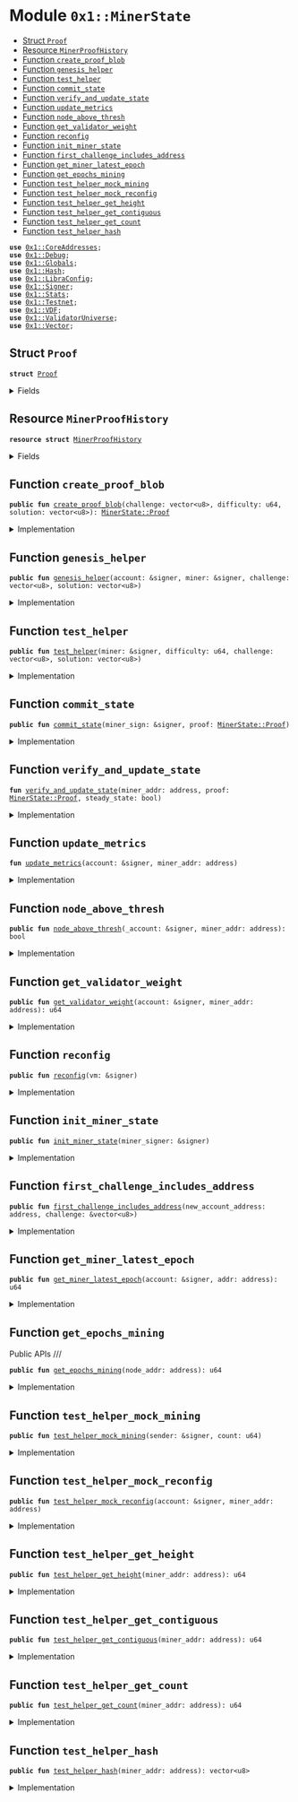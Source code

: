 
<a name="0x1_MinerState"></a>

# Module `0x1::MinerState`



-  [Struct `Proof`](#0x1_MinerState_Proof)
-  [Resource `MinerProofHistory`](#0x1_MinerState_MinerProofHistory)
-  [Function `create_proof_blob`](#0x1_MinerState_create_proof_blob)
-  [Function `genesis_helper`](#0x1_MinerState_genesis_helper)
-  [Function `test_helper`](#0x1_MinerState_test_helper)
-  [Function `commit_state`](#0x1_MinerState_commit_state)
-  [Function `verify_and_update_state`](#0x1_MinerState_verify_and_update_state)
-  [Function `update_metrics`](#0x1_MinerState_update_metrics)
-  [Function `node_above_thresh`](#0x1_MinerState_node_above_thresh)
-  [Function `get_validator_weight`](#0x1_MinerState_get_validator_weight)
-  [Function `reconfig`](#0x1_MinerState_reconfig)
-  [Function `init_miner_state`](#0x1_MinerState_init_miner_state)
-  [Function `first_challenge_includes_address`](#0x1_MinerState_first_challenge_includes_address)
-  [Function `get_miner_latest_epoch`](#0x1_MinerState_get_miner_latest_epoch)
-  [Function `get_epochs_mining`](#0x1_MinerState_get_epochs_mining)
-  [Function `test_helper_mock_mining`](#0x1_MinerState_test_helper_mock_mining)
-  [Function `test_helper_mock_reconfig`](#0x1_MinerState_test_helper_mock_reconfig)
-  [Function `test_helper_get_height`](#0x1_MinerState_test_helper_get_height)
-  [Function `test_helper_get_contiguous`](#0x1_MinerState_test_helper_get_contiguous)
-  [Function `test_helper_get_count`](#0x1_MinerState_test_helper_get_count)
-  [Function `test_helper_hash`](#0x1_MinerState_test_helper_hash)


<pre><code><b>use</b> <a href="CoreAddresses.md#0x1_CoreAddresses">0x1::CoreAddresses</a>;
<b>use</b> <a href="Debug.md#0x1_Debug">0x1::Debug</a>;
<b>use</b> <a href="Globals.md#0x1_Globals">0x1::Globals</a>;
<b>use</b> <a href="Hash.md#0x1_Hash">0x1::Hash</a>;
<b>use</b> <a href="LibraConfig.md#0x1_LibraConfig">0x1::LibraConfig</a>;
<b>use</b> <a href="Signer.md#0x1_Signer">0x1::Signer</a>;
<b>use</b> <a href="Stats.md#0x1_Stats">0x1::Stats</a>;
<b>use</b> <a href="Testnet.md#0x1_Testnet">0x1::Testnet</a>;
<b>use</b> <a href="VDF.md#0x1_VDF">0x1::VDF</a>;
<b>use</b> <a href="ValidatorUniverse.md#0x1_ValidatorUniverse">0x1::ValidatorUniverse</a>;
<b>use</b> <a href="Vector.md#0x1_Vector">0x1::Vector</a>;
</code></pre>



<a name="0x1_MinerState_Proof"></a>

## Struct `Proof`



<pre><code><b>struct</b> <a href="MinerState.md#0x1_MinerState_Proof">Proof</a>
</code></pre>



<details>
<summary>Fields</summary>


<dl>
<dt>
<code>challenge: vector&lt;u8&gt;</code>
</dt>
<dd>

</dd>
<dt>
<code>difficulty: u64</code>
</dt>
<dd>

</dd>
<dt>
<code>solution: vector&lt;u8&gt;</code>
</dt>
<dd>

</dd>
</dl>


</details>

<a name="0x1_MinerState_MinerProofHistory"></a>

## Resource `MinerProofHistory`



<pre><code><b>resource</b> <b>struct</b> <a href="MinerState.md#0x1_MinerState_MinerProofHistory">MinerProofHistory</a>
</code></pre>



<details>
<summary>Fields</summary>


<dl>
<dt>
<code>previous_proof_hash: vector&lt;u8&gt;</code>
</dt>
<dd>

</dd>
<dt>
<code>verified_tower_height: u64</code>
</dt>
<dd>

</dd>
<dt>
<code>latest_epoch_mining: u64</code>
</dt>
<dd>

</dd>
<dt>
<code>count_proofs_in_epoch: u64</code>
</dt>
<dd>

</dd>
<dt>
<code>epochs_validating_and_mining: u64</code>
</dt>
<dd>

</dd>
<dt>
<code>contiguous_epochs_validating_and_mining: u64</code>
</dt>
<dd>

</dd>
</dl>


</details>

<a name="0x1_MinerState_create_proof_blob"></a>

## Function `create_proof_blob`



<pre><code><b>public</b> <b>fun</b> <a href="MinerState.md#0x1_MinerState_create_proof_blob">create_proof_blob</a>(challenge: vector&lt;u8&gt;, difficulty: u64, solution: vector&lt;u8&gt;): <a href="MinerState.md#0x1_MinerState_Proof">MinerState::Proof</a>
</code></pre>



<details>
<summary>Implementation</summary>


<pre><code><b>public</b> <b>fun</b> <a href="MinerState.md#0x1_MinerState_create_proof_blob">create_proof_blob</a>(
  challenge: vector&lt;u8&gt;,
  difficulty: u64,
  solution: vector&lt;u8&gt;
) : <a href="MinerState.md#0x1_MinerState_Proof">Proof</a> {
   <a href="MinerState.md#0x1_MinerState_Proof">Proof</a> {
     challenge,
     difficulty,
     solution,
  }
}
</code></pre>



</details>

<a name="0x1_MinerState_genesis_helper"></a>

## Function `genesis_helper`



<pre><code><b>public</b> <b>fun</b> <a href="MinerState.md#0x1_MinerState_genesis_helper">genesis_helper</a>(account: &signer, miner: &signer, challenge: vector&lt;u8&gt;, solution: vector&lt;u8&gt;)
</code></pre>



<details>
<summary>Implementation</summary>


<pre><code><b>public</b> <b>fun</b> <a href="MinerState.md#0x1_MinerState_genesis_helper">genesis_helper</a> (
  account: &signer,
  miner: &signer,
  challenge: vector&lt;u8&gt;,
  solution: vector&lt;u8&gt;
) <b>acquires</b> <a href="MinerState.md#0x1_MinerState_MinerProofHistory">MinerProofHistory</a>{
  print(&<a href="Signer.md#0x1_Signer_address_of">Signer::address_of</a>(miner));

  //Check this originated from VM.
  <b>let</b> sender = <a href="Signer.md#0x1_Signer_address_of">Signer::address_of</a>(account);
  <b>assert</b>(sender == <a href="CoreAddresses.md#0x1_CoreAddresses_LIBRA_ROOT_ADDRESS">CoreAddresses::LIBRA_ROOT_ADDRESS</a>(), 130102014010);
  // In rustland the vm_genesis creates a <a href="Signer.md#0x1_Signer">Signer</a> for the miner. So the SENDER is not the same and the <a href="Signer.md#0x1_Signer">Signer</a>.
  <b>assert</b>(<a href="Signer.md#0x1_Signer_address_of">Signer::address_of</a>(miner) != sender, 130101014010);
  // <b>assert</b>(<a href="LibraTimestamp.md#0x1_LibraTimestamp_is_genesis">LibraTimestamp::is_genesis</a>(), 130101024010);

  <b>let</b> difficulty = <a href="Globals.md#0x1_Globals_get_difficulty">Globals::get_difficulty</a>();
  <b>let</b> proof = <a href="MinerState.md#0x1_MinerState_Proof">Proof</a> {
    challenge,
    difficulty,
    solution,
  };
  <a href="MinerState.md#0x1_MinerState_init_miner_state">init_miner_state</a>(miner);
  <a href="MinerState.md#0x1_MinerState_verify_and_update_state">verify_and_update_state</a>(<a href="Signer.md#0x1_Signer_address_of">Signer::address_of</a>(miner), proof, <b>false</b>);
  <a href="Stats.md#0x1_Stats_init_address">Stats::init_address</a>(account, <a href="Signer.md#0x1_Signer_address_of">Signer::address_of</a>(miner));

}
</code></pre>



</details>

<a name="0x1_MinerState_test_helper"></a>

## Function `test_helper`



<pre><code><b>public</b> <b>fun</b> <a href="MinerState.md#0x1_MinerState_test_helper">test_helper</a>(miner: &signer, difficulty: u64, challenge: vector&lt;u8&gt;, solution: vector&lt;u8&gt;)
</code></pre>



<details>
<summary>Implementation</summary>


<pre><code><b>public</b> <b>fun</b> <a href="MinerState.md#0x1_MinerState_test_helper">test_helper</a> (
  miner: &signer,
  difficulty: u64,
  challenge: vector&lt;u8&gt;,
  solution: vector&lt;u8&gt;
) <b>acquires</b> <a href="MinerState.md#0x1_MinerState_MinerProofHistory">MinerProofHistory</a> {

  <b>assert</b>(<a href="Testnet.md#0x1_Testnet_is_testnet">Testnet::is_testnet</a>(), 130102014010);
  //doubly check this is in test env.
  <b>assert</b>(<a href="Globals.md#0x1_Globals_get_epoch_length">Globals::get_epoch_length</a>() == 15, 130102024010);

  // <b>let</b> difficulty = <a href="Globals.md#0x1_Globals_get_difficulty">Globals::get_difficulty</a>();
  <b>let</b> proof = <a href="MinerState.md#0x1_MinerState_Proof">Proof</a> {
    challenge,
    difficulty,
    solution,
  };
  <a href="MinerState.md#0x1_MinerState_init_miner_state">init_miner_state</a>(miner);
  <a href="MinerState.md#0x1_MinerState_verify_and_update_state">verify_and_update_state</a>(<a href="Signer.md#0x1_Signer_address_of">Signer::address_of</a>(miner), proof, <b>false</b>);
}
</code></pre>



</details>

<a name="0x1_MinerState_commit_state"></a>

## Function `commit_state`



<pre><code><b>public</b> <b>fun</b> <a href="MinerState.md#0x1_MinerState_commit_state">commit_state</a>(miner_sign: &signer, proof: <a href="MinerState.md#0x1_MinerState_Proof">MinerState::Proof</a>)
</code></pre>



<details>
<summary>Implementation</summary>


<pre><code><b>public</b> <b>fun</b> <a href="MinerState.md#0x1_MinerState_commit_state">commit_state</a>(
  miner_sign: &signer,
  proof: <a href="MinerState.md#0x1_MinerState_Proof">Proof</a>
) <b>acquires</b> <a href="MinerState.md#0x1_MinerState_MinerProofHistory">MinerProofHistory</a> {

  //NOTE: Does not check that the Sender is the <a href="Signer.md#0x1_Signer">Signer</a>. Which we must skip for the onboarding transaction.

  // Get address, assumes the sender is the signer.
  <b>let</b> miner_addr = <a href="Signer.md#0x1_Signer_address_of">Signer::address_of</a>(miner_sign);

  // Abort <b>if</b> not initialized.
  <b>assert</b>(<b>exists</b>&lt;<a href="MinerState.md#0x1_MinerState_MinerProofHistory">MinerProofHistory</a>&gt;(miner_addr), 130103011021);

  // Get vdf difficulty constant. Will be different in tests than in production.
  <b>let</b> difficulty_constant = <a href="Globals.md#0x1_Globals_get_difficulty">Globals::get_difficulty</a>();

  // Skip this check on local tests, we need tests <b>to</b> send different difficulties.
  <b>if</b> (!<a href="Testnet.md#0x1_Testnet_is_testnet">Testnet::is_testnet</a>()){
    <b>assert</b>(&proof.difficulty == &difficulty_constant, 130103021010);
  };

  <a href="MinerState.md#0x1_MinerState_verify_and_update_state">verify_and_update_state</a>(miner_addr,proof, <b>true</b>);
}
</code></pre>



</details>

<a name="0x1_MinerState_verify_and_update_state"></a>

## Function `verify_and_update_state`



<pre><code><b>fun</b> <a href="MinerState.md#0x1_MinerState_verify_and_update_state">verify_and_update_state</a>(miner_addr: address, proof: <a href="MinerState.md#0x1_MinerState_Proof">MinerState::Proof</a>, steady_state: bool)
</code></pre>



<details>
<summary>Implementation</summary>


<pre><code><b>fun</b> <a href="MinerState.md#0x1_MinerState_verify_and_update_state">verify_and_update_state</a>(
  miner_addr: address,
  proof: <a href="MinerState.md#0x1_MinerState_Proof">Proof</a>,
  steady_state: bool
) <b>acquires</b> <a href="MinerState.md#0x1_MinerState_MinerProofHistory">MinerProofHistory</a> {
  // Get a mutable ref <b>to</b> the current state
  <b>let</b> miner_history = borrow_global_mut&lt;<a href="MinerState.md#0x1_MinerState_MinerProofHistory">MinerProofHistory</a>&gt;(miner_addr);

  // For onboarding transaction the <a href="VDF.md#0x1_VDF">VDF</a> has already been checked.
  // only do this in steady state.
  <b>if</b> (steady_state) {
    //If not genesis proof, check hash
    <b>assert</b>(&proof.challenge == &miner_history.previous_proof_hash, 130108031010);
  };

  <b>let</b> valid = <a href="VDF.md#0x1_VDF_verify">VDF::verify</a>(&proof.challenge, &proof.difficulty, &proof.solution);
  <b>assert</b>(valid, 130108041021);

  miner_history.previous_proof_hash = <a href="Hash.md#0x1_Hash_sha3_256">Hash::sha3_256</a>(*&proof.solution);

  // Increment the verified_tower_height
  <b>if</b> (steady_state) {
    miner_history.verified_tower_height = miner_history.verified_tower_height + 1;
    miner_history.count_proofs_in_epoch = miner_history.count_proofs_in_epoch + 1;
  } <b>else</b> {
    miner_history.verified_tower_height = 0;
    miner_history.count_proofs_in_epoch = 1
  };

  miner_history.latest_epoch_mining = <a href="LibraConfig.md#0x1_LibraConfig_get_current_epoch">LibraConfig::get_current_epoch</a>();
}
</code></pre>



</details>

<a name="0x1_MinerState_update_metrics"></a>

## Function `update_metrics`



<pre><code><b>fun</b> <a href="MinerState.md#0x1_MinerState_update_metrics">update_metrics</a>(account: &signer, miner_addr: address)
</code></pre>



<details>
<summary>Implementation</summary>


<pre><code><b>fun</b> <a href="MinerState.md#0x1_MinerState_update_metrics">update_metrics</a>(account: &signer, miner_addr: address) <b>acquires</b> <a href="MinerState.md#0x1_MinerState_MinerProofHistory">MinerProofHistory</a> {
  // The goal of update_metrics is <b>to</b> confirm that a miner participated in consensus during
  // an epoch, but also that there were mining proofs submitted in that epoch.
  <b>let</b> sender = <a href="Signer.md#0x1_Signer_address_of">Signer::address_of</a>(account);
  <b>assert</b>(sender == <a href="CoreAddresses.md#0x1_CoreAddresses_LIBRA_ROOT_ADDRESS">CoreAddresses::LIBRA_ROOT_ADDRESS</a>(), 130109014010);

  // Miner may not have been initialized. Simply <b>return</b> in this case (don't <b>abort</b>)
  <b>if</b>( ! <b>exists</b>&lt;<a href="MinerState.md#0x1_MinerState_MinerProofHistory">MinerProofHistory</a>&gt;(miner_addr) ){
    <b>return</b>
  };

  // Check that there was mining and validating in period.
  // Account may not have any proofs submitted in epoch, since the <b>resource</b> was last emptied.
  <b>let</b> passed = <a href="MinerState.md#0x1_MinerState_node_above_thresh">node_above_thresh</a>(account, miner_addr);
  <b>let</b> miner_history= borrow_global_mut&lt;<a href="MinerState.md#0x1_MinerState_MinerProofHistory">MinerProofHistory</a>&gt;(miner_addr);
  // Update statistics.
  <b>if</b> (passed) {
      <b>let</b> this_epoch = <a href="LibraConfig.md#0x1_LibraConfig_get_current_epoch">LibraConfig::get_current_epoch</a>();
      miner_history.latest_epoch_mining = this_epoch;

      miner_history.epochs_validating_and_mining = miner_history.epochs_validating_and_mining + 1u64;

      miner_history.contiguous_epochs_validating_and_mining = miner_history.contiguous_epochs_validating_and_mining + 1u64;
  } <b>else</b> {
    // didn't meet the threshold, reset this count
    miner_history.contiguous_epochs_validating_and_mining = 0;
  };

  // This is the end of the epoch, reset the count of proofs
  miner_history.count_proofs_in_epoch = 0u64;
}
</code></pre>



</details>

<a name="0x1_MinerState_node_above_thresh"></a>

## Function `node_above_thresh`



<pre><code><b>public</b> <b>fun</b> <a href="MinerState.md#0x1_MinerState_node_above_thresh">node_above_thresh</a>(_account: &signer, miner_addr: address): bool
</code></pre>



<details>
<summary>Implementation</summary>


<pre><code><b>public</b> <b>fun</b> <a href="MinerState.md#0x1_MinerState_node_above_thresh">node_above_thresh</a>(_account: &signer, miner_addr: address): bool <b>acquires</b> <a href="MinerState.md#0x1_MinerState_MinerProofHistory">MinerProofHistory</a> {
  <b>let</b> miner_history= borrow_global&lt;<a href="MinerState.md#0x1_MinerState_MinerProofHistory">MinerProofHistory</a>&gt;(miner_addr);
  <b>return</b> (miner_history.count_proofs_in_epoch &gt; <a href="Globals.md#0x1_Globals_get_mining_threshold">Globals::get_mining_threshold</a>())
}
</code></pre>



</details>

<a name="0x1_MinerState_get_validator_weight"></a>

## Function `get_validator_weight`



<pre><code><b>public</b> <b>fun</b> <a href="MinerState.md#0x1_MinerState_get_validator_weight">get_validator_weight</a>(account: &signer, miner_addr: address): u64
</code></pre>



<details>
<summary>Implementation</summary>


<pre><code><b>public</b> <b>fun</b> <a href="MinerState.md#0x1_MinerState_get_validator_weight">get_validator_weight</a>(account: &signer, miner_addr: address): u64 <b>acquires</b> <a href="MinerState.md#0x1_MinerState_MinerProofHistory">MinerProofHistory</a> {
  <b>let</b> sender = <a href="Signer.md#0x1_Signer_address_of">Signer::address_of</a>(account);
  <b>assert</b>(sender == <a href="CoreAddresses.md#0x1_CoreAddresses_LIBRA_ROOT_ADDRESS">CoreAddresses::LIBRA_ROOT_ADDRESS</a>(), 130110014010);

  // Miner may not have been initialized. (don't <b>abort</b>, just <b>return</b> 0)
  <b>if</b>( ! <b>exists</b>&lt;<a href="MinerState.md#0x1_MinerState_MinerProofHistory">MinerProofHistory</a>&gt;(miner_addr)){
    <b>return</b> 0
  };

  // Update the statistics.
  <b>let</b> miner_history= borrow_global_mut&lt;<a href="MinerState.md#0x1_MinerState_MinerProofHistory">MinerProofHistory</a>&gt;(miner_addr);
  <b>let</b> this_epoch = <a href="LibraConfig.md#0x1_LibraConfig_get_current_epoch">LibraConfig::get_current_epoch</a>();
  miner_history.latest_epoch_mining = this_epoch;

  // Return its weight
  miner_history.epochs_validating_and_mining
}
</code></pre>



</details>

<a name="0x1_MinerState_reconfig"></a>

## Function `reconfig`



<pre><code><b>public</b> <b>fun</b> <a href="MinerState.md#0x1_MinerState_reconfig">reconfig</a>(vm: &signer)
</code></pre>



<details>
<summary>Implementation</summary>


<pre><code><b>public</b> <b>fun</b> <a href="MinerState.md#0x1_MinerState_reconfig">reconfig</a>(vm: &signer) <b>acquires</b> <a href="MinerState.md#0x1_MinerState_MinerProofHistory">MinerProofHistory</a> {
  // Check permissions
  <b>let</b> sender = <a href="Signer.md#0x1_Signer_address_of">Signer::address_of</a>(vm);
  <b>assert</b>(sender == <a href="CoreAddresses.md#0x1_CoreAddresses_LIBRA_ROOT_ADDRESS">CoreAddresses::LIBRA_ROOT_ADDRESS</a>(), 130111014010);

  // Get list of validators from <a href="ValidatorUniverse.md#0x1_ValidatorUniverse">ValidatorUniverse</a>
  <b>let</b> eligible_validators = <a href="ValidatorUniverse.md#0x1_ValidatorUniverse_get_eligible_validators">ValidatorUniverse::get_eligible_validators</a>(vm);

  // Iterate through validators and call update_metrics for each validator that had proofs this epoch
  <b>let</b> size = <a href="Vector.md#0x1_Vector_length">Vector::length</a>&lt;address&gt;(&eligible_validators);
  <b>let</b> i = 0;
  <b>while</b> (i &lt; size) {
      <b>let</b> val = *<a href="Vector.md#0x1_Vector_borrow">Vector::borrow</a>(&eligible_validators, i);

      // For testing: don't call update_metrics unless there is account state for the address.
      <b>if</b> (<b>exists</b>&lt;<a href="MinerState.md#0x1_MinerState_MinerProofHistory">MinerProofHistory</a>&gt;(val)){
          <a href="MinerState.md#0x1_MinerState_update_metrics">update_metrics</a>(vm, val);
      };
      i = i + 1;
  };
}
</code></pre>



</details>

<a name="0x1_MinerState_init_miner_state"></a>

## Function `init_miner_state`



<pre><code><b>public</b> <b>fun</b> <a href="MinerState.md#0x1_MinerState_init_miner_state">init_miner_state</a>(miner_signer: &signer)
</code></pre>



<details>
<summary>Implementation</summary>


<pre><code><b>public</b> <b>fun</b> <a href="MinerState.md#0x1_MinerState_init_miner_state">init_miner_state</a>(miner_signer: &signer) {
  // TODO: If a miner can init the state then it can put the account in a bad state.

  // <a href="LibraAccount.md#0x1_LibraAccount">LibraAccount</a> calls this from a <b>public</b> API.
  // NOTE Only <a href="Signer.md#0x1_Signer">Signer</a> can <b>update</b> own state.
  // Exception is <a href="LibraAccount.md#0x1_LibraAccount">LibraAccount</a> which can emulate a <a href="Signer.md#0x1_Signer">Signer</a>.
  // Initialize <a href="MinerState.md#0x1_MinerState_MinerProofHistory">MinerProofHistory</a> object and give <b>to</b> miner account
  move_to&lt;<a href="MinerState.md#0x1_MinerState_MinerProofHistory">MinerProofHistory</a>&gt;(miner_signer, <a href="MinerState.md#0x1_MinerState_MinerProofHistory">MinerProofHistory</a>{
    // verified_proof_history: <a href="Vector.md#0x1_Vector_empty">Vector::empty</a>(),
    previous_proof_hash: <a href="Vector.md#0x1_Vector_empty">Vector::empty</a>(),
    // invalid_proof_history: <a href="Vector.md#0x1_Vector_empty">Vector::empty</a>(),
    verified_tower_height: 0u64,
    latest_epoch_mining: 0u64,
    count_proofs_in_epoch: 0u64,
    epochs_validating_and_mining: 0u64,
    contiguous_epochs_validating_and_mining: 0u64,
  });

  //also add the miner <b>to</b> validator universe
  //TODO: add_validators need <b>to</b> check permission.
  <a href="ValidatorUniverse.md#0x1_ValidatorUniverse_add_validator">ValidatorUniverse::add_validator</a>(<a href="Signer.md#0x1_Signer_address_of">Signer::address_of</a>(miner_signer));
}
</code></pre>



</details>

<a name="0x1_MinerState_first_challenge_includes_address"></a>

## Function `first_challenge_includes_address`



<pre><code><b>public</b> <b>fun</b> <a href="MinerState.md#0x1_MinerState_first_challenge_includes_address">first_challenge_includes_address</a>(new_account_address: address, challenge: &vector&lt;u8&gt;)
</code></pre>



<details>
<summary>Implementation</summary>


<pre><code><b>public</b> <b>fun</b> <a href="MinerState.md#0x1_MinerState_first_challenge_includes_address">first_challenge_includes_address</a>(new_account_address: address, challenge: &vector&lt;u8&gt;) {
  // Checks that the preimage/challenge of the FIRST <a href="VDF.md#0x1_VDF">VDF</a> proof blob contains a given address.
  // This is <b>to</b> ensure that the same proof is not sent repeatedly, since all the minerstate is on a
  // the address of a miner.
  // Note: The bytes of the miner challenge is <b>as</b> follows:
  //         32 // 0L Key
  //         +64 // chain_id
  //         +8 // iterations/difficulty
  //         +1024; // statement

  // Calling <b>native</b> function <b>to</b> do this parsing in rust
  // The auth_key must be at least 32 bytes long
  <b>assert</b>(<a href="Vector.md#0x1_Vector_length">Vector::length</a>(challenge) &gt;= 32, 130113011000);
  <b>let</b> (parsed_address, _auth_key) = <a href="VDF.md#0x1_VDF_extract_address_from_challenge">VDF::extract_address_from_challenge</a>(challenge);
  // Confirm the address is corect and included in challenge
  <b>assert</b>(new_account_address == parsed_address, 130113021010);
}
</code></pre>



</details>

<a name="0x1_MinerState_get_miner_latest_epoch"></a>

## Function `get_miner_latest_epoch`



<pre><code><b>public</b> <b>fun</b> <a href="MinerState.md#0x1_MinerState_get_miner_latest_epoch">get_miner_latest_epoch</a>(account: &signer, addr: address): u64
</code></pre>



<details>
<summary>Implementation</summary>


<pre><code><b>public</b> <b>fun</b> <a href="MinerState.md#0x1_MinerState_get_miner_latest_epoch">get_miner_latest_epoch</a>(account: &signer, addr: address): u64 <b>acquires</b> <a href="MinerState.md#0x1_MinerState_MinerProofHistory">MinerProofHistory</a> {
  <b>let</b> sender = <a href="Signer.md#0x1_Signer_address_of">Signer::address_of</a>(account);
  <b>assert</b>(sender == <a href="CoreAddresses.md#0x1_CoreAddresses_LIBRA_ROOT_ADDRESS">CoreAddresses::LIBRA_ROOT_ADDRESS</a>(), 130114014010);
  <b>let</b> addr_state = borrow_global&lt;<a href="MinerState.md#0x1_MinerState_MinerProofHistory">MinerProofHistory</a>&gt;(addr);
  *&addr_state.latest_epoch_mining
}
</code></pre>



</details>

<a name="0x1_MinerState_get_epochs_mining"></a>

## Function `get_epochs_mining`

Public APIs ///


<pre><code><b>public</b> <b>fun</b> <a href="MinerState.md#0x1_MinerState_get_epochs_mining">get_epochs_mining</a>(node_addr: address): u64
</code></pre>



<details>
<summary>Implementation</summary>


<pre><code><b>public</b> <b>fun</b> <a href="MinerState.md#0x1_MinerState_get_epochs_mining">get_epochs_mining</a>(node_addr: address): u64 <b>acquires</b> <a href="MinerState.md#0x1_MinerState_MinerProofHistory">MinerProofHistory</a> {
  borrow_global&lt;<a href="MinerState.md#0x1_MinerState_MinerProofHistory">MinerProofHistory</a>&gt;(node_addr).epochs_validating_and_mining
}
</code></pre>



</details>

<a name="0x1_MinerState_test_helper_mock_mining"></a>

## Function `test_helper_mock_mining`



<pre><code><b>public</b> <b>fun</b> <a href="MinerState.md#0x1_MinerState_test_helper_mock_mining">test_helper_mock_mining</a>(sender: &signer, count: u64)
</code></pre>



<details>
<summary>Implementation</summary>


<pre><code><b>public</b> <b>fun</b> <a href="MinerState.md#0x1_MinerState_test_helper_mock_mining">test_helper_mock_mining</a>(sender: &signer,  count: u64) <b>acquires</b> <a href="MinerState.md#0x1_MinerState_MinerProofHistory">MinerProofHistory</a> {
  <b>assert</b>(<a href="Testnet.md#0x1_Testnet_is_testnet">Testnet::is_testnet</a>(), 130115014011);
  <b>let</b> state = borrow_global_mut&lt;<a href="MinerState.md#0x1_MinerState_MinerProofHistory">MinerProofHistory</a>&gt;(<a href="Signer.md#0x1_Signer_address_of">Signer::address_of</a>(sender));
  state.count_proofs_in_epoch = count;
}
</code></pre>



</details>

<a name="0x1_MinerState_test_helper_mock_reconfig"></a>

## Function `test_helper_mock_reconfig`



<pre><code><b>public</b> <b>fun</b> <a href="MinerState.md#0x1_MinerState_test_helper_mock_reconfig">test_helper_mock_reconfig</a>(account: &signer, miner_addr: address)
</code></pre>



<details>
<summary>Implementation</summary>


<pre><code><b>public</b> <b>fun</b> <a href="MinerState.md#0x1_MinerState_test_helper_mock_reconfig">test_helper_mock_reconfig</a>(account: &signer, miner_addr: address) <b>acquires</b> <a href="MinerState.md#0x1_MinerState_MinerProofHistory">MinerProofHistory</a>{
  <b>let</b> sender = <a href="Signer.md#0x1_Signer_address_of">Signer::address_of</a>(account);
  <b>assert</b>(sender == <a href="CoreAddresses.md#0x1_CoreAddresses_LIBRA_ROOT_ADDRESS">CoreAddresses::LIBRA_ROOT_ADDRESS</a>(), 130115014010);
  <b>assert</b>(<a href="Testnet.md#0x1_Testnet_is_testnet">Testnet::is_testnet</a>()== <b>true</b>, 130115014011);
  <a href="MinerState.md#0x1_MinerState_update_metrics">update_metrics</a>(account, miner_addr);
}
</code></pre>



</details>

<a name="0x1_MinerState_test_helper_get_height"></a>

## Function `test_helper_get_height`



<pre><code><b>public</b> <b>fun</b> <a href="MinerState.md#0x1_MinerState_test_helper_get_height">test_helper_get_height</a>(miner_addr: address): u64
</code></pre>



<details>
<summary>Implementation</summary>


<pre><code><b>public</b> <b>fun</b> <a href="MinerState.md#0x1_MinerState_test_helper_get_height">test_helper_get_height</a>(miner_addr: address): u64 <b>acquires</b> <a href="MinerState.md#0x1_MinerState_MinerProofHistory">MinerProofHistory</a> {
  <b>assert</b>(<a href="Testnet.md#0x1_Testnet_is_testnet">Testnet::is_testnet</a>()== <b>true</b>, 130115014011);

  <b>assert</b>(<b>exists</b>&lt;<a href="MinerState.md#0x1_MinerState_MinerProofHistory">MinerProofHistory</a>&gt;(miner_addr), 130115021000);

  <b>let</b> state = borrow_global&lt;<a href="MinerState.md#0x1_MinerState_MinerProofHistory">MinerProofHistory</a>&gt;(miner_addr);
  *&state.verified_tower_height
}
</code></pre>



</details>

<a name="0x1_MinerState_test_helper_get_contiguous"></a>

## Function `test_helper_get_contiguous`



<pre><code><b>public</b> <b>fun</b> <a href="MinerState.md#0x1_MinerState_test_helper_get_contiguous">test_helper_get_contiguous</a>(miner_addr: address): u64
</code></pre>



<details>
<summary>Implementation</summary>


<pre><code><b>public</b> <b>fun</b> <a href="MinerState.md#0x1_MinerState_test_helper_get_contiguous">test_helper_get_contiguous</a>(miner_addr: address): u64 <b>acquires</b> <a href="MinerState.md#0x1_MinerState_MinerProofHistory">MinerProofHistory</a> {
  <b>assert</b>(<a href="Testnet.md#0x1_Testnet_is_testnet">Testnet::is_testnet</a>()== <b>true</b>, 130115014011);
  borrow_global&lt;<a href="MinerState.md#0x1_MinerState_MinerProofHistory">MinerProofHistory</a>&gt;(miner_addr).contiguous_epochs_validating_and_mining
}
</code></pre>



</details>

<a name="0x1_MinerState_test_helper_get_count"></a>

## Function `test_helper_get_count`



<pre><code><b>public</b> <b>fun</b> <a href="MinerState.md#0x1_MinerState_test_helper_get_count">test_helper_get_count</a>(miner_addr: address): u64
</code></pre>



<details>
<summary>Implementation</summary>


<pre><code><b>public</b> <b>fun</b> <a href="MinerState.md#0x1_MinerState_test_helper_get_count">test_helper_get_count</a>(miner_addr: address): u64 <b>acquires</b> <a href="MinerState.md#0x1_MinerState_MinerProofHistory">MinerProofHistory</a> {
  <b>assert</b>(<a href="Testnet.md#0x1_Testnet_is_testnet">Testnet::is_testnet</a>()== <b>true</b>, 130115014011);
  borrow_global&lt;<a href="MinerState.md#0x1_MinerState_MinerProofHistory">MinerProofHistory</a>&gt;(miner_addr).count_proofs_in_epoch
}
</code></pre>



</details>

<a name="0x1_MinerState_test_helper_hash"></a>

## Function `test_helper_hash`



<pre><code><b>public</b> <b>fun</b> <a href="MinerState.md#0x1_MinerState_test_helper_hash">test_helper_hash</a>(miner_addr: address): vector&lt;u8&gt;
</code></pre>



<details>
<summary>Implementation</summary>


<pre><code><b>public</b> <b>fun</b> <a href="MinerState.md#0x1_MinerState_test_helper_hash">test_helper_hash</a>(miner_addr: address): vector&lt;u8&gt; <b>acquires</b> <a href="MinerState.md#0x1_MinerState_MinerProofHistory">MinerProofHistory</a> {
  <b>assert</b>(<a href="Testnet.md#0x1_Testnet_is_testnet">Testnet::is_testnet</a>()== <b>true</b>, 130115014011);
  *&borrow_global&lt;<a href="MinerState.md#0x1_MinerState_MinerProofHistory">MinerProofHistory</a>&gt;(miner_addr).previous_proof_hash
}
</code></pre>



</details>


[//]: # ("File containing references which can be used from documentation")
[ACCESS_CONTROL]: https://github.com/libra/lip/blob/master/lips/lip-2.md
[ROLE]: https://github.com/libra/lip/blob/master/lips/lip-2.md#roles
[PERMISSION]: https://github.com/libra/lip/blob/master/lips/lip-2.md#permissions

